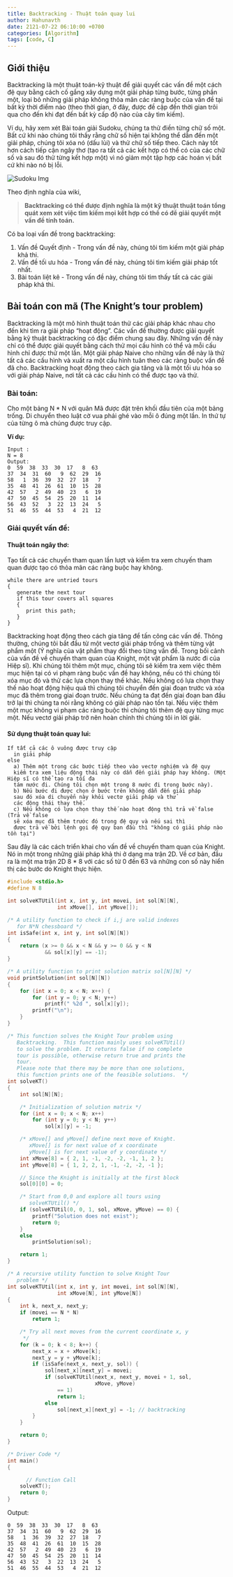 ```yaml
---
title: Backtracking - Thuật toán quay lui
author: Hahunavth
date: 2121-07-22 06:10:00 +0700
categories: [Algorithm]
tags: [code, C]
---
```


## Giới thiệu
Backtracking là một thuật toán-kỹ thuật để giải quyết các vấn đề một cách đệ quy bằng cách cố gắng xây dựng một giải pháp từng bước, từng phần một, loại bỏ những giải pháp không thỏa mãn các ràng buộc của vấn đề tại bất kỳ thời điểm nào (theo thời gian, ở đây, được đề cập đến thời gian trôi qua cho đến khi đạt đến bất kỳ cấp độ nào của cây tìm kiếm).

Ví dụ, hãy xem xét Bài toán giải Sudoku, chúng ta thử điền từng chữ số một. Bất cứ khi nào chúng tôi thấy rằng chữ số hiện tại không thể dẫn đến một giải pháp, chúng tôi xóa nó (dấu lùi) và thử chữ số tiếp theo. Cách này tốt hơn cách tiếp cận ngây thơ (tạo ra tất cả các kết hợp có thể có của các chữ số và sau đó thử từng kết hợp một) vì nó giảm một tập hợp các hoán vị bất cứ khi nào nó bị lỗi.

![Sudoku Img](https://sudoku.com/img/post-images/1618508253-Game_Screen_Killer_Mode_%20Color.png)

Theo định nghĩa của wiki,
 > **Backtracking có thể được định nghĩa là một kỹ thuật thuật toán tổng quát xem xét việc tìm kiếm mọi kết hợp có thể có để giải quyết một vấn đề tính toán.**

Có ba loại vấn đề trong backtracking:
1. Vấn đề Quyết định - Trong vấn đề này, chúng tôi tìm kiếm một giải pháp khả thi.
2. Vấn đề tối ưu hóa - Trong vấn đề này, chúng tôi tìm kiếm giải pháp tốt nhất.
3. Bài toán liệt kê - Trong vấn đề này, chúng tôi tìm thấy tất cả các giải pháp khả thi.

## Bài toán con mã (The Knight’s tour problem)

Backtracking là một mô hình thuật toán thử các giải pháp khác nhau cho đến khi tìm ra giải pháp “hoạt động”. Các vấn đề thường được giải quyết bằng kỹ thuật backtracking có đặc điểm chung sau đây. Những vấn đề này chỉ có thể được giải quyết bằng cách thử mọi cấu hình có thể và mỗi cấu hình chỉ được thử một lần. Một giải pháp Naive cho những vấn đề này là thử tất cả các cấu hình và xuất ra một cấu hình tuân theo các ràng buộc vấn đề đã cho. Backtracking hoạt động theo cách gia tăng và là một tối ưu hóa so với giải pháp Naive, nơi tất cả các cấu hình có thể được tạo và thử.

### Bài toán:
Cho một bảng N * N với quân Mã được đặt trên khối đầu tiên của một bảng trống. Di chuyển theo luật cờ vua phải ghé vào mỗi ô đúng một lần. In thứ tự của từng ô mà chúng được truy cập.

**Ví dụ:**

```Example
Input :
N = 8
Output:
0  59  38  33  30  17   8  63
37  34  31  60   9  62  29  16
58   1  36  39  32  27  18   7
35  48  41  26  61  10  15  28
42  57   2  49  40  23   6  19
47  50  45  54  25  20  11  14
56  43  52   3  22  13  24   5
51  46  55  44  53   4  21  12
```

### Giải quyết vấn đề:

#### **Thuật toán ngây thơ:**
 Tạo tất cả các chuyến tham quan lần lượt và kiểm tra xem chuyến tham quan được tạo có thỏa mãn các ràng buộc hay không.


```code
while there are untried tours
{
   generate the next tour
   if this tour covers all squares
   {
      print this path;
   }
}
```
Backtracking hoạt động theo cách gia tăng để tấn công các vấn đề. Thông thường, chúng tôi bắt đầu từ một vectơ giải pháp trống và thêm từng vật phẩm một (Ý nghĩa của vật phẩm thay đổi theo từng vấn đề. Trong bối cảnh của vấn đề về chuyến tham quan của Knight, một vật phẩm là nước đi của Hiệp sĩ). Khi chúng tôi thêm một mục, chúng tôi sẽ kiểm tra xem việc thêm mục hiện tại có vi phạm ràng buộc vấn đề hay không, nếu có thì chúng tôi xóa mục đó và thử các lựa chọn thay thế khác. Nếu không có lựa chọn thay thế nào hoạt động hiệu quả thì chúng tôi chuyển đến giai đoạn trước và xóa mục đã thêm trong giai đoạn trước. Nếu chúng ta đạt đến giai đoạn ban đầu trở lại thì chúng ta nói rằng không có giải pháp nào tồn tại. Nếu việc thêm một mục không vi phạm các ràng buộc thì chúng tôi thêm đệ quy từng mục một. Nếu vectơ giải pháp trở nên hoàn chỉnh thì chúng tôi in lời giải.

#### **Sử dụng thuật toán quay lui:**

```code
If tất cả các ô vuông được truy cập
  in giải pháp
else
  a) Thêm một trong các bước tiếp theo vào vectơ nghiệm và đệ quy
  kiểm tra xem liệu động thái này có dẫn đến giải pháp hay không. (Một Hiệp sĩ có thể tạo ra tối đa
  tám nước đi. Chúng tôi chọn một trong 8 nước đi trong bước này).
  b) Nếu bước đi được chọn ở bước trên không dẫn đến giải pháp
  sau đó xóa di chuyển này khỏi vectơ giải pháp và thử
  các động thái thay thế.
  c) Nếu không có lựa chọn thay thế nào hoạt động thì trả về false (Trả về false
  sẽ xóa mục đã thêm trước đó trong đệ quy và nếu sai thì
  được trả về bởi lệnh gọi đệ quy ban đầu thì "không có giải pháp nào tồn tại")
```

Sau đây là các cách triển khai cho vấn đề về chuyến tham quan của Knight. Nó in một trong những giải pháp khả thi ở dạng ma trận 2D. Về cơ bản, đầu ra là một ma trận 2D 8 * 8 với các số từ 0 đến 63 và những con số này hiển thị các bước do Knight thực hiện.

```c
#include <stdio.h>
#define N 8

int solveKTUtil(int x, int y, int movei, int sol[N][N],
                int xMove[], int yMove[]);

/* A utility function to check if i,j are valid indexes
   for N*N chessboard */
int isSafe(int x, int y, int sol[N][N])
{
    return (x >= 0 && x < N && y >= 0 && y < N
            && sol[x][y] == -1);
}

/* A utility function to print solution matrix sol[N][N] */
void printSolution(int sol[N][N])
{
    for (int x = 0; x < N; x++) {
        for (int y = 0; y < N; y++)
            printf(" %2d ", sol[x][y]);
        printf("\n");
    }
}

/* This function solves the Knight Tour problem using
   Backtracking.  This function mainly uses solveKTUtil()
   to solve the problem. It returns false if no complete
   tour is possible, otherwise return true and prints the
   tour.
   Please note that there may be more than one solutions,
   this function prints one of the feasible solutions.  */
int solveKT()
{
    int sol[N][N];

    /* Initialization of solution matrix */
    for (int x = 0; x < N; x++)
        for (int y = 0; y < N; y++)
            sol[x][y] = -1;

    /* xMove[] and yMove[] define next move of Knight.
       xMove[] is for next value of x coordinate
       yMove[] is for next value of y coordinate */
    int xMove[8] = { 2, 1, -1, -2, -2, -1, 1, 2 };
    int yMove[8] = { 1, 2, 2, 1, -1, -2, -2, -1 };

    // Since the Knight is initially at the first block
    sol[0][0] = 0;

    /* Start from 0,0 and explore all tours using
       solveKTUtil() */
    if (solveKTUtil(0, 0, 1, sol, xMove, yMove) == 0) {
        printf("Solution does not exist");
        return 0;
    }
    else
        printSolution(sol);

    return 1;
}

/* A recursive utility function to solve Knight Tour
   problem */
int solveKTUtil(int x, int y, int movei, int sol[N][N],
                int xMove[N], int yMove[N])
{
    int k, next_x, next_y;
    if (movei == N * N)
        return 1;

    /* Try all next moves from the current coordinate x, y
     */
    for (k = 0; k < 8; k++) {
        next_x = x + xMove[k];
        next_y = y + yMove[k];
        if (isSafe(next_x, next_y, sol)) {
            sol[next_x][next_y] = movei;
            if (solveKTUtil(next_x, next_y, movei + 1, sol,
                            xMove, yMove)
                == 1)
                return 1;
            else
                sol[next_x][next_y] = -1; // backtracking
        }
    }

    return 0;
}

/* Driver Code */
int main()
{

      // Function Call
    solveKT();
    return 0;
}
```

Output:

```code
0  59  38  33  30  17   8  63
37  34  31  60   9  62  29  16
58   1  36  39  32  27  18   7
35  48  41  26  61  10  15  28
42  57   2  49  40  23   6  19
47  50  45  54  25  20  11  14
56  43  52   3  22  13  24   5
51  46  55  44  53   4  21  12
```
